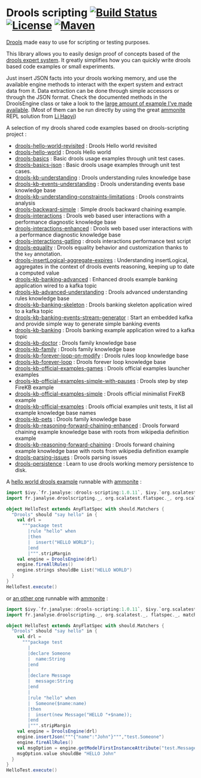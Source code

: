 # Drools scripting [![Build Status][travisImg]][travisLink] [![License][licenseImg]][licenseLink] [![Maven][mavenImg]][mavenLink]
[Drools](https://www.drools.org/) made easy to use for scripting or testing purposes.

This library allows you to easily design proof of concepts based of the [drools expert system](https://www.drools.org/).
It greatly simplifies how you can quickly write drools based code examples or small experiments.

Just insert JSON facts into your drools working memory, and use the available engine methods to 
interact with the expert system and extract data from it. Data extraction can be done through
simple accessors or through the JSON format. Check the documented methods in the DroolsEngine class
or take a look to the [large amount of example I've made available](https://gist.github.com/dacr/c071a7b7d3de633281cbe84a34be47f1#drools).
(Most of them can be run directly by using the great [ammonite](http://ammonite.io/) REPL solution from [Li Haoyi](https://github.com/lihaoyi))

A selection of my drools shared code examples based on drools-scripting project :
- [drools-hello-world-revisited](https://gist.github.com/89405b045a9ef691706235b474a9a11d) : Drools Hello world revisited
- [drools-hello-world](https://gist.github.com/6921d569fd33182da358d6a8e383aa0a) : Drools Hello world
- [drools-basics](https://gist.github.com/fd48009178f3874b7dd89d6d71c7c066) : Basic drools usage examples through unit test cases.
- [drools-basics-json](https://gist.github.com/bae5897d75efe32426516d77ca6dbf9c) : Basic drools usage examples through unit test cases.
- [drools-kb-understanding](https://gist.github.com/ffe6ec1f1a3ce54ea3ac82db2ce69537) : Drools understanding rules knowledge base
- [drools-kb-events-understanding](https://gist.github.com/12dbb61d923b38a4694379e6be8d0086) : Drools understanding events base knowledge base
- [drools-kb-understanding-constraints-limitations](https://gist.github.com/277e39f97b97c579bd3f59c7f0f045ee) : Drools constraints analysis
- [drools-backward-simple](https://gist.github.com/55b8f8d90570ac6546413734d552a418) : Simple drools backward chaining example.
- [drools-interactions](https://gist.github.com/69d06001b2ac0be5f8e0ce17c5a6e357) : Drools web based user interactions with a performance diagnostic knowledge base
- [drools-interactions-enhanced](https://gist.github.com/ac41381121e0b7235e00533e79adf19d) : Drools web based user interactions with a performance diagnostic knowledge base
- [drools-interactions-gatling](https://gist.github.com/6ff028f79f2343e31ade88f3f21a283a) : drools interactions performance test script
- [drools-equality](https://gist.github.com/db261d01a309a5aa7ba8bc28abb7dd2b) : Drools equality behavior and customization thanks to the `key` annotation.
- [drools-insertLogical-aggregate-expires](https://gist.github.com/819826154cab02918563816002381245) : Understanding insertLogical, aggregates in the context of drools events reasoning, keeping up to date a computed value
- [drools-kb-banking-advanced](https://gist.github.com/b5f0335b7c218b57e413a63633cad9f4) : Enhanced drools example banking application wired to a kafka topic
- [drools-kb-advanced-understanding](https://gist.github.com/39a769215d16359be1bbe303c51b166f) : Drools advanced understanding rules knowledge base
- [drools-kb-banking-skeleton](https://gist.github.com/89c2d24d228c955b2da308fc29dd6037) : Drools banking skeleton application wired to a kafka topic
- [drools-kb-banking-events-stream-generator](https://gist.github.com/da70d346f0e477c1a6e78bc15405cfd3) : Start an embedded kafka and provide simple way to generate simple banking events
- [drools-kb-banking](https://gist.github.com/c56a579cca9daf3290ee2aae4f347f3c) : Drools banking example application wired to a kafka topic
- [drools-kb-doctor](https://gist.github.com/6230af7afcb084dbb36b8f459a4d39c8) : Drools family knowledge base
- [drools-kb-family](https://gist.github.com/3b7a586ca28eddba389d291fe814a7e8) : Drools family knowledge base
- [drools-kb-forever-loop-on-modify](https://gist.github.com/563ff368d7f8693ff7139ad1efede13d) : Drools rules loop knowledge base
- [drools-kb-forever-loop](https://gist.github.com/919291796fb8f970657fcd1dd1c5bb76) : Drools forever loop knowledge base
- [drools-kb-official-examples-games](https://gist.github.com/1f54649e8558b905ef2227c476333498) : Drools official examples launcher examples
- [drools-kb-official-examples-simple-with-pauses](https://gist.github.com/75a56fdb3c5088835abaa5823dc415ca) : Drools step by step FireKB example
- [drools-kb-official-examples-simple](https://gist.github.com/dc2a7ea4ba3db399e378166887e13765) : Drools official minimalist FireKB example
- [drools-kb-official-examples](https://gist.github.com/c18e2d4ca7a99c4723bec37f1a418afc) : Drools official examples unit tests, it list all example knowledge base names
- [drools-kb-pets](https://gist.github.com/f029b4c19a1631c9120a78eff4e3c4f6) : Drools family knowledge base
- [drools-kb-reasoning-forward-chaining-enhanced](https://gist.github.com/1adea71ebd862de273fddba31a6bde57) : Drools forward chaining example knowledge base with roots from wikipedia definition example
- [drools-kb-reasoning-forward-chaining](https://gist.github.com/e1f605addfedef45604f2c587dfe083c) : Drools forward chaining example knowledge base with roots from wikipedia definition example
- [drools-parsing-issues](https://gist.github.com/3733f31509bd265eb103b62be5b3b8b7) : Drools parsing issues
- [drools-persistence](https://gist.github.com/1e43978a6685e67431665a914e246eed) : Learn to use drools working memory persistence to disk.


A [hello world drools example](https://gist.github.com/dacr/6921d569fd33182da358d6a8e383aa0a) runnable with [ammonite](http://ammonite.io/) :

```scala
import $ivy.`fr.janalyse::drools-scripting:1.0.11`, $ivy.`org.scalatest::scalatest:3.2.2`
import fr.janalyse.droolscripting._, org.scalatest.flatspec._, org.scalatest.matchers._

object HelloTest extends AnyFlatSpec with should.Matchers {
  "Drools" should "say hello" in {
    val drl =
      """package test
        |rule "hello" when
        |then
        |  insert("HELLO WORLD");
        |end
        |""".stripMargin
    val engine = DroolsEngine(drl)
    engine.fireAllRules()
    engine.strings shouldBe List("HELLO WORLD")
  }
}
HelloTest.execute()
```

or [an other one](https://gist.github.com/dacr/89405b045a9ef691706235b474a9a11d) runnable with [ammonite](http://ammonite.io/) :

```scala
import $ivy.`fr.janalyse::drools-scripting:1.0.11`, $ivy.`org.scalatest::scalatest:3.2.2`
import fr.janalyse.droolscripting._, org.scalatest._, flatspec._, matchers._, OptionValues._

object HelloTest extends AnyFlatSpec with should.Matchers {
  "Drools" should "say hello" in {
    val drl =
      """package test
        |
        |declare Someone
        |  name:String
        |end
        |
        |declare Message
        |  message:String
        |end
        |
        |rule "hello" when
        |  Someone($name:name)
        |then
        |  insert(new Message("HELLO "+$name));
        |end
        |""".stripMargin
    val engine = DroolsEngine(drl)
    engine.insertJson("""{"name":"John"}""","test.Someone")
    engine.fireAllRules()
    val msgOption = engine.getModelFirstInstanceAttribute("test.Message", "message")
    msgOption.value shouldBe "HELLO John"
  }
}
HelloTest.execute()
```

[travisImg]: https://img.shields.io/travis/dacr/drools-scripting.svg
[travisImg2]: https://travis-ci.org/dacr/drools-scripting.png?branch=master
[travisLink]:https://travis-ci.org/dacr/drools-scripting

[mavenImg]: https://img.shields.io/maven-central/v/fr.janalyse/drools-scripting_2.13.svg
[mavenImg2]: https://maven-badges.herokuapp.com/maven-central/fr.janalyse/drools-scripting_2.13/badge.svg
[mavenLink]: https://search.maven.org/#search%7Cga%7C1%7Cfr.janalyse.drools-scripting

[licenseImg]: https://img.shields.io/github/license/dacr/drools-scripting.svg
[licenseImg2]: https://img.shields.io/:license-apache2-blue.svg
[licenseLink]: LICENSE

